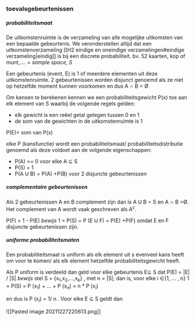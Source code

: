### toevalsgebeurtenissen
##### probabiliteitsmaat
De uitkomstenruimte is de verzameling van alle mogelijke uitkomsten van een bepaalde gebeurtenis.
We veronderstellen altijd dat een uitkomstenverzameling [[H2 eindige en oneindige verzamelingen#eindige verzameling|eindig]] is bij een discrete probabiliteit. bv. 52 kaarten, kop of munt,.... = *sample space, S*

Een gebeurtenis (event, E) is 1 of meerdere elementen uit deze uitkomstenruimte.
2 gebeurtenissen worden disjunct genoemd als ze niet op hetzelfde moment kunnen voorkomen en dus A ∩ B = Ø

Om kansen te berekenen kennen we een probabiliteitsgewicht P(x) toe aan elk element van S waarbij de volgende regels gelden:
* elk gewicht is een reëel getal gelegen tussen 0 en 1
* de som van de gewichten in de uitkomstenruimte is 1

P(E)= som van P(x)

elke  P (kansfunctie) wordt een probabiliteitsmaat/ probabiliteitsdistributie genoemd als deze voldoet aan de volgende eigenschappen:
* P(A) >= 0 voor elke A ⊆ S
* P(S) = 1
* P(A Ս B) = P(A) +P(B) voor 2 disjuncte gebeurtenissen

##### complementaire gebeurtenissen
Als 2 gebeurtenissen A en B complement zijn dan is A Ս B = S en A ∩ B =Ø.
Het complement van A wordt vaak geschreven als A$^c$.

P(F) = 1 - P(E)
*bewijs*
1 = P(S) = P (E Ս F) = P(E) +P(F) omdat E en F disjuncte gebeurtenissen zijn.

##### uniforme probabiliteitsmaten
Een probabiliteitsmaat is uniform als elk element uit s evenveel kans heeft om voor te komen/ als elk element hetzelfde probabiliteitsgewicht heeft.

Als P uniform is verdeeld dan geld voor elke gebeurtenis E⊆ S  dat
P(E) = |E| / |S|
*bewijs*
stel S = {x$_1$,x$_2$,...,x$_k$} ,  met n = |S|; dan is, voor elke i ∈{1, ... , n}
1 = P(S) = P (x$_1$) + ... + P (x$_n$) = n \* P (x$_i$) 

en dus is P (x$_i$)  = 1/ n . Voor elke E ⊆ S geldt dan

![[Pasted image 20211227220613.png]]
